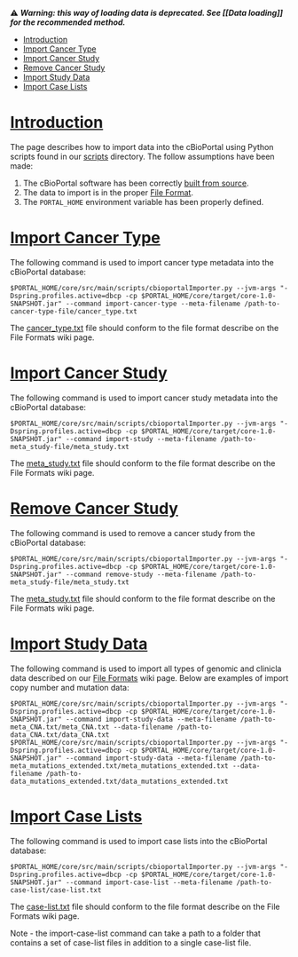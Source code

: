 :warning:  ***Warning: this way of loading data is deprecated. See [[Data loading]] for the recommended method.***

* [Introduction](#introduction)
* [Import Cancer Type](#import-cancer-type)
* [Import Cancer Study](#import-cancer-study)
* [Remove Cancer Study](#remove-cancer-study)
* [Import Study Data](#import-study-data)
* [Import Case Lists](#import-case-lists)

# [Introduction](introduction)

The page describes how to import data into the cBioPortal using Python scripts found in our [scripts](https://github.com/cBioPortal/cbioportal/tree/stable/core/src/main/scripts) directory.  The follow assumptions have been made:

1. The cBioPortal software has been correctly [built from source](Build-from-Source).
2. The data to import is in the proper [File Format](File-Formats).
3. The `PORTAL_HOME` environment variable has been properly defined.

# [Import Cancer Type](import-cancer-type)

The following command is used to import cancer type metadata into the cBioPortal database:

```
$PORTAL_HOME/core/src/main/scripts/cbioportalImporter.py --jvm-args "-Dspring.profiles.active=dbcp -cp $PORTAL_HOME/core/target/core-1.0-SNAPSHOT.jar" --command import-cancer-type --meta-filename /path-to-cancer-type-file/cancer_type.txt
```

The [cancer_type.txt](File%20Formats#cancer-study) file should conform to the file format describe on the File Formats wiki page.

# [Import Cancer Study](import-cancer-study)

The following command is used to import cancer study metadata into the cBioPortal database:

```
$PORTAL_HOME/core/src/main/scripts/cbioportalImporter.py --jvm-args "-Dspring.profiles.active=dbcp -cp $PORTAL_HOME/core/target/core-1.0-SNAPSHOT.jar" --command import-study --meta-filename /path-to-meta_study-file/meta_study.txt
```

The [meta_study.txt](File%20Formats#cancer-study) file should conform to the file format describe on the File Formats wiki page.

# [Remove Cancer Study](remove-cancer-study)

The following command is used to remove a cancer study from the cBioPortal database:

```
$PORTAL_HOME/core/src/main/scripts/cbioportalImporter.py --jvm-args "-Dspring.profiles.active=dbcp -cp $PORTAL_HOME/core/target/core-1.0-SNAPSHOT.jar" --command remove-study --meta-filename /path-to-meta_study-file/meta_study.txt
```

The [meta_study.txt](File%20Formats#cancer-study) file should conform to the file format describe on the File Formats wiki page.

# [Import Study Data](import-study-data)

The following command is used to import all types of genomic and clinicla data described on our [File Formats](File%20Formats) wiki page.  Below are examples of import copy number and mutation data:

```
$PORTAL_HOME/core/src/main/scripts/cbioportalImporter.py --jvm-args "-Dspring.profiles.active=dbcp -cp $PORTAL_HOME/core/target/core-1.0-SNAPSHOT.jar" --command import-study-data --meta-filename /path-to-meta_CNA.txt/meta_CNA.txt --data-filename /path-to-data_CNA.txt/data_CNA.txt
$PORTAL_HOME/core/src/main/scripts/cbioportalImporter.py --jvm-args "-Dspring.profiles.active=dbcp -cp $PORTAL_HOME/core/target/core-1.0-SNAPSHOT.jar" --command import-study-data --meta-filename /path-to-meta_mutations_extended.txt/meta_mutations_extended.txt --data-filename /path-to-data_mutations_extended.txt/data_mutations_extended.txt
```

# [Import Case Lists](import-case-lists)

The following command is used to import case lists into the cBioPortal database:

```
$PORTAL_HOME/core/src/main/scripts/cbioportalImporter.py --jvm-args "-Dspring.profiles.active=dbcp -cp $PORTAL_HOME/core/target/core-1.0-SNAPSHOT.jar" --command import-case-list --meta-filename /path-to-case-list/case-list.txt
```

The [case-list.txt](File-Formats#case-lists) file should conform to the file format describe on the File Formats wiki page.

Note - the import-case-list command can take a path to a folder that contains a set of case-list files in addition to a single case-list file.
